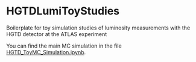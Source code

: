 # HGTDLumiToyStudies
Boilerplate for toy simulation studies of luminosity measurements with the HGTD detector at the ATLAS experiment

You can find the main MC simulation in the file [HGTD_ToyMC_Simulation.ipynb](https://github.com/rupozzi/HGTDLumiToyStudies).
